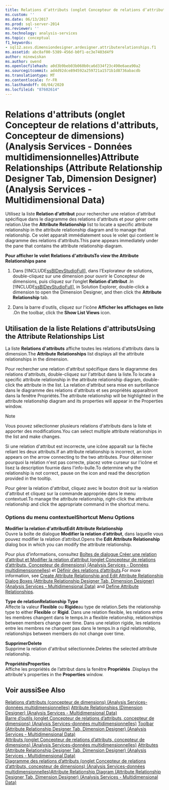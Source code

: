 ```yaml
---
title: Relations d’attributs (onglet Concepteur de relations d’attributs, concepteur de dimensions) (Analysis Services-données multidimensionnelles) | Microsoft Docs
ms.custom: ''
ms.date: 06/13/2017
ms.prod: sql-server-2014
ms.reviewer: ''
ms.technology: analysis-services
ms.topic: conceptual
f1_keywords:
- sql12.asvs.dimensiondesigner.ardesigner.attributerelationships.f1
ms.assetid: abc8af00-5389-456d-b0f1-ec3e7403d4f9
author: minewiskan
ms.author: owend
ms.openlocfilehash: a0d3b9beb03b060b0ca6d334f23c490e6aea90a2
ms.sourcegitcommit: ad4d92dce894592a259721a1571b1d8736abacdb
ms.translationtype: MT
ms.contentlocale: fr-FR
ms.lasthandoff: 08/04/2020
ms.locfileid: "87602614"
---
```

# <a name="attribute-relationships-attribute-relationship-designer-tab-dimension-designer-analysis-services---multidimensional-data"></a><span data-ttu-id="87ff8-102">Relations d'attributs (onglet Concepteur de relations d'attributs, Concepteur de dimensions) (Analysis Services - Données multidimensionnelles)</span><span class="sxs-lookup"><span data-stu-id="87ff8-102">Attribute Relationships (Attribute Relationship Designer Tab, Dimension Designer) (Analysis Services - Multidimensional Data)</span></span>
  <span data-ttu-id="87ff8-103">Utilisez la liste **Relation d'attribut** pour rechercher une relation d'attribut spécifique dans le diagramme des relations d'attributs et pour gérer cette relation.</span><span class="sxs-lookup"><span data-stu-id="87ff8-103">Use the **Attribute Relationship** list to locate a specific attribute relationship in the attribute relationship diagram and to manage that relationship.</span></span> <span data-ttu-id="87ff8-104">Ce volet apparaît immédiatement sous le volet qui contient le diagramme des relations d'attributs.</span><span class="sxs-lookup"><span data-stu-id="87ff8-104">This pane appears immediately under the pane that contains the attribute relationship diagram.</span></span>  
  
 <span data-ttu-id="87ff8-105">**Pour afficher le volet Relations d'attributs**</span><span class="sxs-lookup"><span data-stu-id="87ff8-105">**To view the Attribute Relationships pane**</span></span>  
  
1.  <span data-ttu-id="87ff8-106">Dans [!INCLUDE[ssBIDevStudioFull](../includes/ssbidevstudiofull-md.md)], dans l’Explorateur de solutions, double-cliquez sur une dimension pour ouvrir le Concepteur de dimensions, puis cliquez sur l’onglet **Relation d’attribut** .</span><span class="sxs-lookup"><span data-stu-id="87ff8-106">In [!INCLUDE[ssBIDevStudioFull](../includes/ssbidevstudiofull-md.md)], in Solution Explorer, double-click a dimension to open the Dimension Designer, and then click the **Attribute Relationship** tab.</span></span>  
  
2.  <span data-ttu-id="87ff8-107">Dans la barre d'outils, cliquez sur l'icône **Afficher les affichages en liste** .</span><span class="sxs-lookup"><span data-stu-id="87ff8-107">On the toolbar, click the **Show List Views** icon.</span></span>  
  
## <a name="using-the-attribute-relationships-list"></a><span data-ttu-id="87ff8-108">Utilisation de la liste Relations d'attributs</span><span class="sxs-lookup"><span data-stu-id="87ff8-108">Using the Attribute Relationships List</span></span>  
 <span data-ttu-id="87ff8-109">La liste **Relations d'attributs** affiche toutes les relations d'attributs dans la dimension.</span><span class="sxs-lookup"><span data-stu-id="87ff8-109">The **Attribute Relationships** list displays all the attribute relationships in the dimension.</span></span>  
  
 <span data-ttu-id="87ff8-110">Pour rechercher une relation d'attribut spécifique dans le diagramme des relations d'attributs, double-cliquez sur l'attribut dans la liste.</span><span class="sxs-lookup"><span data-stu-id="87ff8-110">To locate a specific attribute relationship in the attribute relationship diagram, double-click the attribute in the list.</span></span> <span data-ttu-id="87ff8-111">La relation d'attribut sera mise en surbrillance dans le diagramme des relations d'attributs et ses propriétés apparaîtront dans la fenêtre Propriétés.</span><span class="sxs-lookup"><span data-stu-id="87ff8-111">The attribute relationship will be highlighted in the attribute relationship diagram and its properties will appear in the Properties window.</span></span>  
  
> [!NOTE]  
>  <span data-ttu-id="87ff8-112">Vous pouvez sélectionner plusieurs relations d'attributs dans la liste et apporter des modifications.</span><span class="sxs-lookup"><span data-stu-id="87ff8-112">You can select multiple attribute relationships in the list and make changes.</span></span>  
  
 <span data-ttu-id="87ff8-113">Si une relation d'attribut est incorrecte, une icône apparaît sur la flèche reliant les deux attributs.</span><span class="sxs-lookup"><span data-stu-id="87ff8-113">If an attribute relationship is incorrect, an icon appears on the arrow connecting to the two attributes.</span></span> <span data-ttu-id="87ff8-114">Pour déterminer pourquoi la relation n'est pas correcte, placez votre curseur sur l'icône et lisez la description fournie dans l'info-bulle.</span><span class="sxs-lookup"><span data-stu-id="87ff8-114">To determine why the relationship is not correct, pause on the icon and read the description provided in the tooltip.</span></span>  
  
 <span data-ttu-id="87ff8-115">Pour gérer la relation d'attribut, cliquez avec le bouton droit sur la relation d'attribut et cliquez sur la commande appropriée dans le menu contextuel.</span><span class="sxs-lookup"><span data-stu-id="87ff8-115">To manage the attribute relationship, right-click the attribute relationship and click the appropriate command in the shortcut menu.</span></span>  
  
### <a name="shortcut-menu-options"></a><span data-ttu-id="87ff8-116">Options du menu contextuel</span><span class="sxs-lookup"><span data-stu-id="87ff8-116">Shortcut Menu Options</span></span>  
 <span data-ttu-id="87ff8-117">**Modifier la relation d'attribut**</span><span class="sxs-lookup"><span data-stu-id="87ff8-117">**Edit Attribute Relationship**</span></span>  
 <span data-ttu-id="87ff8-118">Ouvre la boîte de dialogue **Modifier la relation d’attribut**, dans laquelle vous pouvez modifier la relation d’attribut.</span><span class="sxs-lookup"><span data-stu-id="87ff8-118">Opens the **Edit Attribute Relationship** dialog box in which you can modify the attribute relationship.</span></span>  
  
 <span data-ttu-id="87ff8-119">Pour plus d’informations, consultez [Boîtes de dialogue Créer une relation d’attribut et Modifier la relation d’attribut &#40;onglet Concepteur de relations d’attributs, Concepteur de dimensions&#41; &#40;Analysis Services - Données multidimensionnelles&#41;](create-edit-attribute-relationships-dialog-boxes-analysis-services-multidimensional-data.md) et [Définir des relations d’attributs](multidimensional-models/attribute-relationships-define.md).</span><span class="sxs-lookup"><span data-stu-id="87ff8-119">For more information, see [Create Attribute Relationship and Edit Attribute Relationship Dialog Boxes &#40;Attribute Relationship Designer Tab, Dimension Designer&#41; &#40;Analysis Services - Multidimensional Data&#41;](create-edit-attribute-relationships-dialog-boxes-analysis-services-multidimensional-data.md) and [Define Attribute Relationships](multidimensional-models/attribute-relationships-define.md).</span></span>  
  
 <span data-ttu-id="87ff8-120">**Type de relation**</span><span class="sxs-lookup"><span data-stu-id="87ff8-120">**Relationship Type**</span></span>  
 <span data-ttu-id="87ff8-121">Affecte la valeur **Flexible** ou **Rigide**au type de relation.</span><span class="sxs-lookup"><span data-stu-id="87ff8-121">Sets the relationship type to either **Flexible** or **Rigid**.</span></span> <span data-ttu-id="87ff8-122">Dans une relation flexible, les relations entre les membres changent dans le temps.</span><span class="sxs-lookup"><span data-stu-id="87ff8-122">In a flexible relationship, relationships between members change over time.</span></span> <span data-ttu-id="87ff8-123">Dans une relation rigide, les relations entre les membres ne changent pas dans le temps.</span><span class="sxs-lookup"><span data-stu-id="87ff8-123">In a rigid relationship, relationships between members do not change over time.</span></span>  
  
 <span data-ttu-id="87ff8-124">**Supprimer**</span><span class="sxs-lookup"><span data-stu-id="87ff8-124">**Delete**</span></span>  
 <span data-ttu-id="87ff8-125">Supprime la relation d'attribut sélectionnée.</span><span class="sxs-lookup"><span data-stu-id="87ff8-125">Deletes the selected attribute relationship.</span></span>  
  
 <span data-ttu-id="87ff8-126">**Propriétés**</span><span class="sxs-lookup"><span data-stu-id="87ff8-126">**Properties**</span></span>  
 <span data-ttu-id="87ff8-127">Affiche les propriétés de l’attribut dans la fenêtre **Propriétés** .</span><span class="sxs-lookup"><span data-stu-id="87ff8-127">Displays the attribute's properties in the **Properties** window.</span></span>  
  
## <a name="see-also"></a><span data-ttu-id="87ff8-128">Voir aussi</span><span class="sxs-lookup"><span data-stu-id="87ff8-128">See Also</span></span>  
 <span data-ttu-id="87ff8-129">[Relations d’attributs &#40;concepteur de dimensions&#41; &#40;Analysis Services-données multidimensionnelles&#41;](attribute-relationships-dimension-designer-analysis-services-multidimensional-data.md) </span><span class="sxs-lookup"><span data-stu-id="87ff8-129">[Attribute Relationships &#40;Dimension Designer&#41; &#40;Analysis Services - Multidimensional Data&#41;](attribute-relationships-dimension-designer-analysis-services-multidimensional-data.md) </span></span>  
 <span data-ttu-id="87ff8-130">[Barre d’outils &#40;onglet Concepteur de relations d’attributs, concepteur de dimensions&#41; &#40;Analysis Services-données multidimensionnelles&#41;](toolbar-attribute-relationship-dimension-designer-analysis-services-multidimensional-data.md) </span><span class="sxs-lookup"><span data-stu-id="87ff8-130">[Toolbar &#40;Attribute Relationship Designer Tab, Dimension Designer&#41; &#40;Analysis Services - Multidimensional Data&#41;](toolbar-attribute-relationship-dimension-designer-analysis-services-multidimensional-data.md) </span></span>  
 <span data-ttu-id="87ff8-131">[Attributs &#40;onglet Concepteur de relations d’attributs, concepteur de dimensions&#41; &#40;Analysis Services-données multidimensionnelles&#41;](attributes-designer-tab-dimension-designer-analysis-services-multidimensional-data.md) </span><span class="sxs-lookup"><span data-stu-id="87ff8-131">[Attributes &#40;Attribute Relationship Designer Tab, Dimension Designer&#41; &#40;Analysis Services - Multidimensional Data&#41;](attributes-designer-tab-dimension-designer-analysis-services-multidimensional-data.md) </span></span>  
 [<span data-ttu-id="87ff8-132">Diagramme des relations d’attributs &#40;onglet Concepteur de relations d’attributs, concepteur de dimensions&#41; &#40;Analysis Services-données multidimensionnelles&#41;</span><span class="sxs-lookup"><span data-stu-id="87ff8-132">Attribute Relationship Diagram &#40;Attribute Relationship Designer Tab, Dimension Designer&#41; &#40;Analysis Services - Multidimensional Data&#41;</span></span>](attribute-relationship-diagram-analysis-services-multidimensional-data.md)  
  
  
